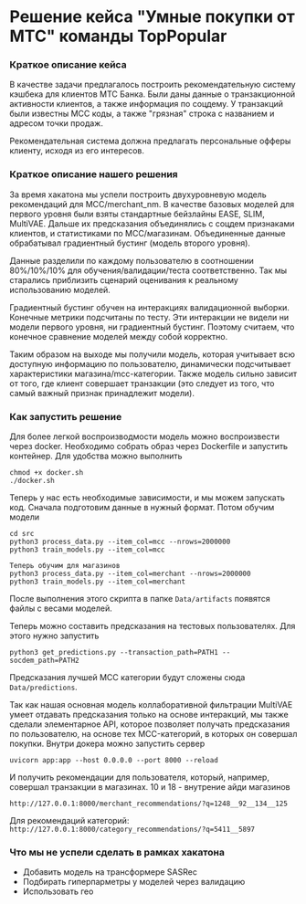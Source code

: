 # Решение кейса "Умные покупки от МТС" команды TopPopular

### Краткое описание кейса

В качестве задачи предлагалось построить рекомендательную систему кэшбека для клиентов МТС Банка. Были даны данные о транзакционной активности клиентов, а также информация по соцдему. У транзакций были известны MCC коды, а также "грязная" строка с названием и адресом точки продаж.

Рекомендательная система должна предлагать персональные офферы клиенту, исходя из его интересов.

### Краткое описание нашего решения

За время хакатона мы успели построить двухуровневую модель рекомендаций для MCC/merchant_nm. В качестве базовых моделей для первого уровня были взяты стандартные бейзлайны EASE, SLIM, MultiVAE. Дальше их предсказания объединялись с соцдем признаками клиентов, и статистиками по MCC/магазинам. Объединенные данные обрабатывал градиентный бустинг (модель второго уровня).

Данные разделили по каждому пользователю в соотношении 80%/10%/10% для обучения/валидации/теста соответственно. Так мы старались приблизить сценарий оценивания к реальному использованию моделей.

Градиентный бустинг обучен на интеракциях валидационной выборки. Конечные метрики подсчитаны по тесту. Эти интеракции не видели ни модели первого уровня, ни градиентный бустинг. Поэтому считаем, что конечное сравнение моделей между собой корректно.

Таким образом на выходе мы получили модель, которая учитывает всю доступную информацию по пользователю, динамически подсчитывает характеристики магазина/mcc-категории. Также модель сильно зависит от того, где клиент совершает транзакции (это следует из того, что самый важный признак принадлежит модели).

### Как запустить решение

Для более легкой воспроизводмости модель можно воспроизвести через docker. Необходимо собрать образ через Dockerfile и запустить контейнер. Для удобства можно выполнить

```
chmod +x docker.sh
./docker.sh
```
Теперь у нас есть необходимые зависимости, и мы можем запускать код. Сначала подготовим данные в нужный формат. Потом обучим модели 

```
cd src
python3 process_data.py --item_col=mcc --nrows=2000000
python3 train_models.py --item_col=mcc
```

```
Теперь обучим для магазинов
python3 process_data.py --item_col=merchant --nrows=2000000
python3 train_models.py --item_col=merchant
```

После выполнения этого скрипта в папке `Data/artifacts` появятся файлы c весами моделей.

Теперь можно составить предсказания на тестовых пользователях. Для этого нужно запустить
```
python3 get_predictions.py --transaction_path=PATH1 --socdem_path=PATH2
``` 
Предсказания лучшей MCC категории будут сложены сюда `Data/predictions`.

Так как нашая основная модель коллаборативной фильтрации MultiVAE умеет отдавать предсказания только на основе интеракций, мы также сделали элементарное API, которое позволяет получать предсказания по пользователю, на основе тех MCC-категорий, в которых он совершал покупки. Внутри докера можно запустить сервер
``` 
uvicorn app:app --host 0.0.0.0 --port 8000 --reload
``` 
И получить рекомендации для пользователя, который, например, совершал транзакции в магазинах. 10 и 18 - внутрение айди магазинов 

`http://127.0.0.1:8000/merchant_recommendations/?q=1248__92__134__125`

Для рекомендаций категорий:
`http://127.0.0.1:8000/category_recommendations/?q=5411__5897`





### Что мы не успели сделать в рамках хакатона


- Добавить модель на трансформере SASRec
- Подбирать гиперпарметры у моделей через валидацию
- Использовать гео



